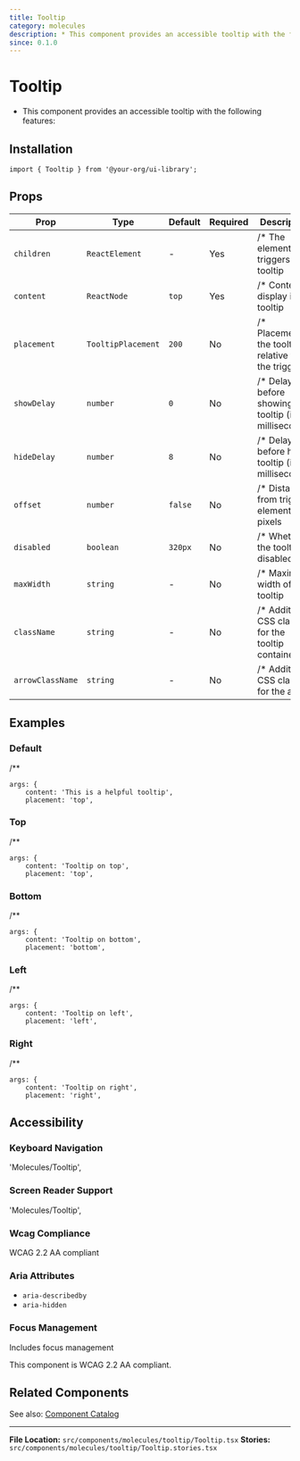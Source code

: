 ```yaml
---
title: Tooltip
category: molecules
description: * This component provides an accessible tooltip with the following features:
since: 0.1.0
---
```


# Tooltip

* This component provides an accessible tooltip with the following features:

## Installation

```tsx
import { Tooltip } from '@your-org/ui-library';
```

## Props


| Prop | Type | Default | Required | Description |
|------|------|---------|----------|-------------|
| `children` | `ReactElement` | - | Yes | /* The element that triggers the tooltip |
| `content` | `ReactNode` | `top` | Yes | /* Content to display in the tooltip |
| `placement` | `TooltipPlacement` | `200` | No | /* Placement of the tooltip relative to the trigger |
| `showDelay` | `number` | `0` | No | /* Delay before showing tooltip (in milliseconds) |
| `hideDelay` | `number` | `8` | No | /* Delay before hiding tooltip (in milliseconds) |
| `offset` | `number` | `false` | No | /* Distance from trigger element in pixels |
| `disabled` | `boolean` | `320px` | No | /* Whether the tooltip is disabled |
| `maxWidth` | `string` | - | No | /* Maximum width of the tooltip |
| `className` | `string` | - | No | /* Additional CSS class for the tooltip container |
| `arrowClassName` | `string` | - | No | /* Additional CSS class for the arrow |






## Examples


### Default

/**

```tsx
args: {
    content: 'This is a helpful tooltip',
    placement: 'top',
```


### Top

/**

```tsx
args: {
    content: 'Tooltip on top',
    placement: 'top',
```


### Bottom

/**

```tsx
args: {
    content: 'Tooltip on bottom',
    placement: 'bottom',
```


### Left

/**

```tsx
args: {
    content: 'Tooltip on left',
    placement: 'left',
```


### Right

/**

```tsx
args: {
    content: 'Tooltip on right',
    placement: 'right',
```


## Accessibility

### Keyboard Navigation

'Molecules/Tooltip',

### Screen Reader Support

'Molecules/Tooltip',

### Wcag Compliance

WCAG 2.2 AA compliant

### Aria Attributes

- `aria-describedby`
- `aria-hidden`

### Focus Management

Includes focus management


This component is WCAG 2.2 AA compliant.

## Related Components

See also: [Component Catalog](../catalog.md)

---

**File Location:** `src/components/molecules/tooltip/Tooltip.tsx`
**Stories:** `src/components/molecules/tooltip/Tooltip.stories.tsx`
